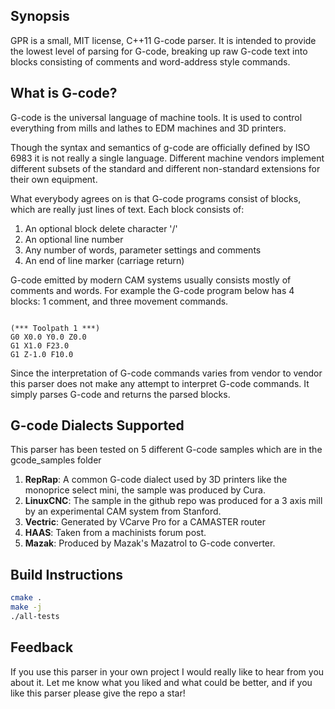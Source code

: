 ## Synopsis

GPR is a small, MIT license, C++11 G-code parser. It is intended to provide the lowest level of parsing for G-code,
breaking up raw G-code text into blocks consisting of comments and word-address style commands.

## What is G-code?

G-code is the universal language of machine tools. It is used to control everything from mills and lathes to EDM
machines and 3D printers.

Though the syntax and semantics of g-code are officially defined by ISO 6983 it is not really a single language.
Different machine vendors implement different subsets of the standard and different non-standard extensions for their
own equipment.

What everybody agrees on is that G-code programs consist of blocks, which are really just lines of text. Each block
consists of:

1. An optional block delete character '/'
2. An optional line number
3. Any number of words, parameter settings and comments
4. An end of line marker (carriage return)

G-code emitted by modern CAM systems usually consists mostly of comments and words. For example the G-code program below
has 4 blocks: 1 comment, and three movement commands.

```

(*** Toolpath 1 ***)
G0 X0.0 Y0.0 Z0.0
G1 X1.0 F23.0
G1 Z-1.0 F10.0

```

Since the interpretation of G-code commands varies from vendor to vendor this parser does not make any attempt to
interpret G-code commands. It simply parses G-code and returns the parsed blocks.

## G-code Dialects Supported

This parser has been tested on 5 different G-code samples which are in the gcode_samples folder

1. **RepRap**: A common G-code dialect used by 3D printers like the monoprice select mini, the sample was produced by
   Cura.
2. **LinuxCNC**: The sample in the github repo was produced for a 3 axis mill by an experimental CAM system from
   Stanford.
3. **Vectric**: Generated by VCarve Pro for a CAMASTER router
4. **HAAS**: Taken from a machinists forum post.
5. **Mazak**: Produced by Mazak's Mazatrol to G-code converter.

## Build Instructions

```bash
cmake .
make -j
./all-tests
```

## Feedback

If you use this parser in your own project I would really like to hear from you about it. Let me know what you liked and
what could be better, and if you like this parser please give the repo a star!
